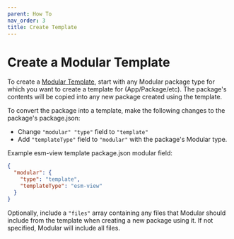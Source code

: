 ```yaml
---
parent: How To
nav_order: 3
title: Create Template
---
```


# Create a Modular Template

To create a [Modular Template](../concepts/templates.md), start with any Modular
package type for which you want to create a template for (App/Package/etc). The
package's contents will be copied into any new package created using the
template.

To convert the package into a template, make the following changes to the
package's package.json:

- Change `"modular" "type"` field to `"template"`
- Add `"templateType"` field to `"modular"` with the package's Modular type.

Example esm-view template package.json modular field:

```json
{
  "modular": {
    "type": "template",
    "templateType": "esm-view"
  }
}
```

Optionally, include a `"files"` array containing any files that Modular should
include from the template when creating a new package using it. If not
specified, Modular will include all files.
